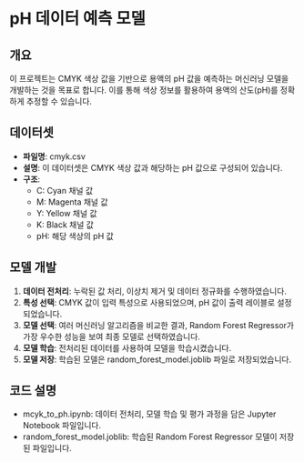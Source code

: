 # pH 데이터 예측 모델

## 개요

이 프로젝트는 CMYK 색상 값을 기반으로 용액의 pH 값을 예측하는 머신러닝 모델을 개발하는 것을 목표로 합니다. 이를 통해 색상 정보를 활용하여 용액의 산도(pH)를 정확하게 추정할 수 있습니다.

## 데이터셋

- **파일명**: cmyk.csv
- **설명**: 이 데이터셋은 CMYK 색상 값과 해당하는 pH 값으로 구성되어 있습니다.
- **구조**:
  - C: Cyan 채널 값
  - M: Magenta 채널 값
  - Y: Yellow 채널 값
  - K: Black 채널 값
  - pH: 해당 색상의 pH 값

## 모델 개발

1. **데이터 전처리**: 누락된 값 처리, 이상치 제거 및 데이터 정규화를 수행하였습니다.
2. **특성 선택**: CMYK 값이 입력 특성으로 사용되었으며, pH 값이 출력 레이블로 설정되었습니다.
3. **모델 선택**: 여러 머신러닝 알고리즘을 비교한 결과, Random Forest Regressor가 가장 우수한 성능을 보여 최종 모델로 선택하였습니다.
4. **모델 학습**: 전처리된 데이터를 사용하여 모델을 학습시켰습니다.
5. **모델 저장**: 학습된 모델은 random_forest_model.joblib 파일로 저장되었습니다.

## 코드 설명

- mcyk_to_ph.ipynb: 데이터 전처리, 모델 학습 및 평가 과정을 담은 Jupyter Notebook 파일입니다.
- random_forest_model.joblib: 학습된 Random Forest Regressor 모델이 저장된 파일입니다.
